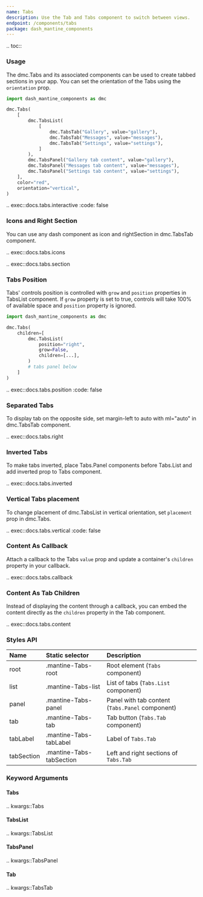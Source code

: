 ```yaml
---
name: Tabs
description: Use the Tab and Tabs component to switch between views.
endpoint: /components/tabs
package: dash_mantine_components
---
```


.. toc::

### Usage

The dmc.Tabs and its associated components can be used to create tabbed sections in your app.
You can set the orientation of the Tabs using the `orientation` prop.

```python
import dash_mantine_components as dmc

dmc.Tabs(
    [
        dmc.TabsList(
            [
                dmc.TabsTab("Gallery", value="gallery"),
                dmc.TabsTab("Messages", value="messages"),
                dmc.TabsTab("Settings", value="settings"),
            ]
        ),
        dmc.TabsPanel("Gallery tab content", value="gallery"),
        dmc.TabsPanel("Messages tab content", value="messages"),
        dmc.TabsPanel("Settings tab content", value="settings"),
    ],
    color="red",
    orientation="vertical",
)
```

.. exec::docs.tabs.interactive
    :code: false

### Icons and Right Section

You can use any dash component as icon and rightSection in dmc.TabsTab component.

.. exec::docs.tabs.icons

.. exec::docs.tabs.section

### Tabs Position

Tabs' controls position is controlled with `grow` and `position` properties in TabsList component. If `grow` property 
is set to true, controls will take 100% of available space and `position` property is ignored.

```python
import dash_mantine_components as dmc

dmc.Tabs(
    children=[
        dmc.TabsList(
            position="right",
            grow=False,
            children=[...],
        )
        # tabs panel below
    ]
)
```

.. exec::docs.tabs.position
    :code: false

### Separated Tabs

To display tab on the opposite side, set margin-left to auto with ml="auto" in dmc.TabsTab component.

.. exec::docs.tabs.right

### Inverted Tabs

To make tabs inverted, place Tabs.Panel components before Tabs.List and add inverted prop to Tabs component.

.. exec::docs.tabs.inverted

### Vertical Tabs placement

To change placement of dmc.TabsList in vertical orientation, set `placement` prop in dmc.Tabs.

.. exec::docs.tabs.vertical
    :code: false

### Content As Callback

Attach a callback to the Tabs `value` prop and update a container's `children` property in your callback.

.. exec::docs.tabs.callback

### Content As Tab Children

Instead of displaying the content through a callback, you can embed the content directly as the `children` property in
the Tab component.

.. exec::docs.tabs.content

### Styles API

| Name       | Static selector          | Description                                     |
|:-----------|:-------------------------|:------------------------------------------------|
| root       | .mantine-Tabs-root       | Root element (`Tabs` component)                 |
| list       | .mantine-Tabs-list       | List of tabs (`Tabs.List` component)            |
| panel      | .mantine-Tabs-panel      | Panel with tab content (`Tabs.Panel` component) |
| tab        | .mantine-Tabs-tab        | Tab button (`Tabs.Tab` component)               |
| tabLabel   | .mantine-Tabs-tabLabel   | Label of `Tabs.Tab`                             |
| tabSection | .mantine-Tabs-tabSection | Left and right sections of `Tabs.Tab`           |

### Keyword Arguments

#### Tabs

.. kwargs::Tabs

#### TabsList

.. kwargs::TabsList

#### TabsPanel

.. kwargs::TabsPanel

#### Tab

.. kwargs::TabsTab
